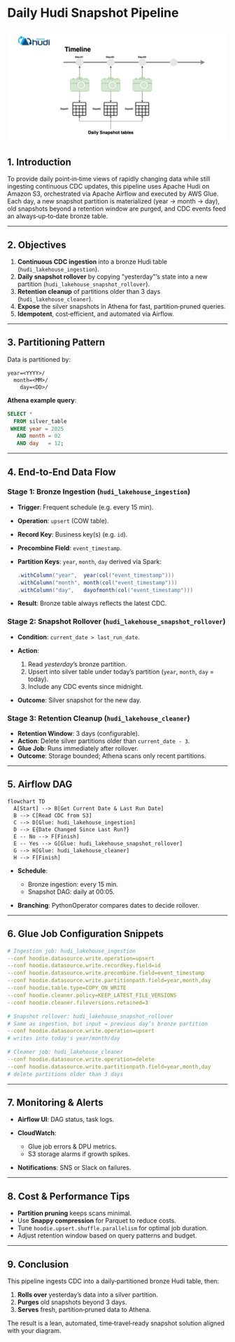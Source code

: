 # Daily Hudi Snapshot Pipeline

![Pipeline Overview](doc/thumbnail.jpg)

## 1. Introduction

To provide daily point‑in‑time views of rapidly changing data while still ingesting continuous CDC updates, this pipeline uses Apache Hudi on Amazon S3, orchestrated via Apache Airflow and executed by AWS Glue. Each day, a new snapshot partition is materialized (year → month → day), old snapshots beyond a retention window are purged, and CDC events feed an always‑up‑to‑date bronze table.

---

## 2. Objectives

1. **Continuous CDC ingestion** into a bronze Hudi table (`hudi_lakehouse_ingestion`).
2. **Daily snapshot rollover** by copying "yesterday"’s state into a new partition (`hudi_lakehouse_snapshot_rollover`).
3. **Retention cleanup** of partitions older than 3 days (`hudi_lakehouse_cleaner`).
4. **Expose** the silver snapshots in Athena for fast, partition‐pruned queries.
5. **Idempotent**, cost‑efficient, and automated via Airflow.

---

## 3. Partitioning Pattern

Data is partitioned by:

```
year=<YYYY>/
  month=<MM>/
    day=<DD>/
```

**Athena example query**:

```sql
SELECT *
  FROM silver_table
 WHERE year = 2025
   AND month = 02
   AND day   = 12;
```

---

## 4. End‑to‑End Data Flow

### Stage 1: Bronze Ingestion (`hudi_lakehouse_ingestion`)

* **Trigger**: Frequent schedule (e.g. every 15 min).
* **Operation**: `upsert` (COW table).
* **Record Key**: Business key(s) (e.g. `id`).
* **Precombine Field**: `event_timestamp`.
* **Partition Keys**: `year`, `month`, `day` derived via Spark:

  ```scala
  .withColumn("year",  year(col("event_timestamp")))
  .withColumn("month", month(col("event_timestamp")))
  .withColumn("day",   dayofmonth(col("event_timestamp")))
  ```
* **Result**: Bronze table always reflects the latest CDC.

### Stage 2: Snapshot Rollover (`hudi_lakehouse_snapshot_rollover`)

* **Condition**: `current_date > last_run_date`.
* **Action**:

  1. Read *yesterday*’s bronze partition.
  2. Upsert into silver table under today’s partition (`year`, `month`, `day` = today).
  3. Include any CDC events since midnight.
* **Outcome**: Silver snapshot for the new day.

### Stage 3: Retention Cleanup (`hudi_lakehouse_cleaner`)

* **Retention Window**: 3 days (configurable).
* **Action**: Delete silver partitions older than `current_date - 3`.
* **Glue Job**: Runs immediately after rollover.
* **Outcome**: Storage bounded; Athena scans only recent partitions.

---

## 5. Airflow DAG

```mermaid
flowchart TD
  A[Start] --> B[Get Current Date & Last Run Date]
  B --> C[Read CDC from S3]
  C --> D[Glue: hudi_lakehouse_ingestion]
  D --> E{Date Changed Since Last Run?}
  E -- No --> F[Finish]
  E -- Yes --> G[Glue: hudi_lakehouse_snapshot_rollover]
  G --> H[Glue: hudi_lakehouse_cleaner]
  H --> F[Finish]
```

* **Schedule**:

  * Bronze ingestion: every 15 min.
  * Snapshot DAG: daily at 00:05.
* **Branching**: PythonOperator compares dates to decide rollover.

---

## 6. Glue Job Configuration Snippets

```yaml
# Ingestion job: hudi_lakehouse_ingestion
--conf hoodie.datasource.write.operation=upsert
--conf hoodie.datasource.write.recordkey.field=id
--conf hoodie.datasource.write.precombine.field=event_timestamp
--conf hoodie.datasource.write.partitionpath.field=year,month,day
--conf hoodie.table.type=COPY_ON_WRITE
--conf hoodie.cleaner.policy=KEEP_LATEST_FILE_VERSIONS
--conf hoodie.cleaner.fileversions.retained=3
```

```yaml
# Snapshot rollover: hudi_lakehouse_snapshot_rollover
# Same as ingestion, but input = previous day’s bronze partition
--conf hoodie.datasource.write.operation=upsert
# writes into today's year/month/day
```

```yaml
# Cleaner job: hudi_lakehouse_cleaner
--conf hoodie.datasource.write.operation=delete
--conf hoodie.datasource.write.partitionpath.field=year,month,day
# delete partitions older than 3 days
```

---

## 7. Monitoring & Alerts

* **Airflow UI**: DAG status, task logs.
* **CloudWatch**:

  * Glue job errors & DPU metrics.
  * S3 storage alarms if growth spikes.
* **Notifications**: SNS or Slack on failures.

---

## 8. Cost & Performance Tips

* **Partition pruning** keeps scans minimal.
* Use **Snappy compression** for Parquet to reduce costs.
* Tune `hoodie.upsert.shuffle.parallelism` for optimal job duration.
* Adjust retention window based on query patterns and budget.

---

## 9. Conclusion

This pipeline ingests CDC into a daily‑partitioned bronze Hudi table, then:

1. **Rolls over** yesterday’s data into a silver partition.
2. **Purges** old snapshots beyond 3 days.
3. **Serves** fresh, partition‑pruned data to Athena.

The result is a lean, automated, time‑travel‑ready snapshot solution aligned with your diagram.
